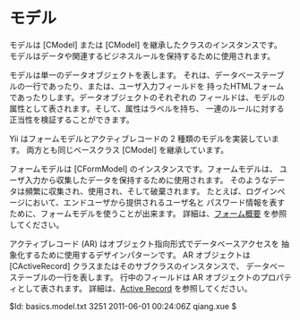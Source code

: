 モデル
=====

モデルは [CModel] または [CModel] を継承したクラスのインスタンスです。
モデルはデータや関連するビジネスルールを保持するために使用されます。

モデルは単一のデータオブジェクトを表します。
それは、データベーステーブルの一行であったり、または、ユーザ入力フィールドを
持ったHTMLフォームであったりします。データオブジェクトのそれぞれの
フィールドは、モデルの属性として表されます。そして、属性はラベルを持ち、
一連のルールに対する正当性を検証することができます。

Yii はフォームモデルとアクティブレコードの 2 種類のモデルを実装しています。
両方とも同じベースクラス [CModel] を継承しています。

フォームモデルは [CFormModel] のインスタンスです。フォームモデルは、
ユーザ入力から収集したデータを保持するために使用されます。
そのようなデータは頻繁に収集され、使用され、そして破棄されます。
たとえば、ログインページにおいて、エンドユーザから提供されるユーザ名と
パスワード情報を表すために、フォームモデルを使うことが出来ます。
詳細は、[フォーム概要](/doc/guide/form.overview) を参照してください。

アクティブレコード (AR) はオブジェクト指向形式でデータベースアクセスを
抽象化するために使用するデザインパターンです。
AR オブジェクトは [CActiveRecord] クラスまたはそのサブクラスのインスタンスで、
データベーステーブルの一行を表します。
行中のフィールドは AR オブジェクトのプロパティとして表されます。
詳細は、[Active Record](/doc/guide/database.ar) を参照してください。

<div class="revision">$Id: basics.model.txt 3251 2011-06-01 00:24:06Z qiang.xue $</div>

